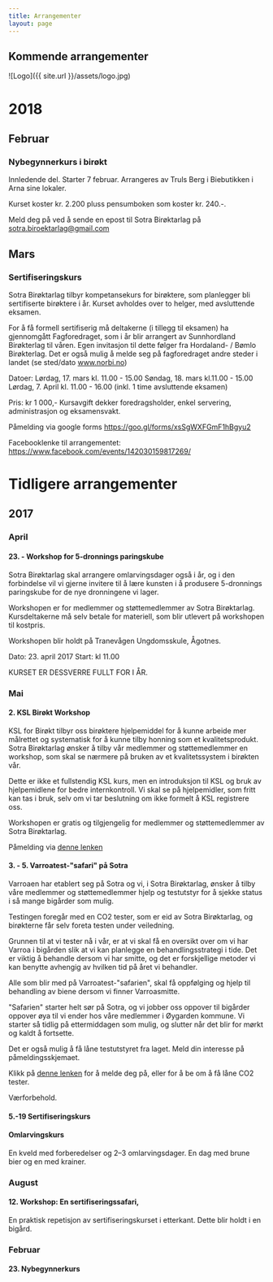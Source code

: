 ```yaml
---
title: Arrangementer
layout: page
---
```


## Kommende arrangementer
![Logo]({{ site.url }}/assets/logo.jpg)


# 2018

## Februar 

### Nybegynnerkurs i birøkt
Innledende del. Starter 7 februar. Arrangeres av Truls Berg i Biebutikken i Arna sine lokaler.

Kurset koster kr. 2.200 pluss pensumboken som koster kr. 240.-.
 
Meld deg på ved å sende en epost til Sotra Birøktarlag på sotra.biroektarlag@gmail.com


## Mars 

### Sertifiseringskurs
Sotra Birøktarlag tilbyr kompetansekurs for birøktere, som planlegger bli sertifiserte birøktere i år. Kurset avholdes over to helger, med avsluttende eksamen.

For å få formell sertifiserig må deltakerne (i tillegg til eksamen) ha gjennomgått Fagforedraget, som i år blir arrangert av Sunnhordland Birøkterlag til våren. Egen invitasjon til dette følger fra Hordaland- / Bømlo Birøkterlag. Det er også mulig å melde seg på fagforedraget andre steder i landet (se sted/dato www.norbi.no)

Datoer:
Lørdag, 17. mars kl. 11.00 - 15.00
Søndag, 18. mars kl.11.00 - 15.00
Lørdag, 7. April kl. 11.00 - 16.00 (inkl. 1 time avsluttende eksamen)

Pris: kr 1 000,-
Kursavgift dekker foredragsholder, enkel servering, administrasjon og eksamensvakt.

Påmelding via google forms https://goo.gl/forms/xsSgWXFGmF1hBgyu2

Facebooklenke til arrangementet: https://www.facebook.com/events/142030159817269/


# Tidligere arrangementer

## 2017

### April
#### 23. - Workshop for 5-dronnings paringskube
Sotra Birøktarlag skal arrangere omlarvingsdager også i år, og i den forbindelse vil vi gjerne invitere til å lære kunsten i å produsere 5-dronnings paringskube for de nye dronningene vi lager.

Workshopen er for medlemmer og støttemedlemmer av Sotra Birøktarlag. Kursdeltakerne må selv betale for materiell, som blir utlevert på workshopen til kostpris.

Workshopen blir holdt på Tranevågen Ungdomsskule, Ågotnes.

Dato: 23. april 2017
Start: kl 11.00

KURSET ER DESSVERRE FULLT FOR I ÅR.

### Mai
#### 2. KSL Birøkt Workshop
KSL for Birøkt tilbyr oss birøktere hjelpemiddel for å kunne arbeide mer målrettet og systematisk for å kunne tilby honning som et kvalitetsprodukt.
Sotra Birøktarlag ønsker å tilby vår medlemmer og støttemedlemmer en workshop, som skal se nærmere på bruken av et kvalitetssystem i birøkten vår.

Dette er ikke et fullstendig KSL kurs, men en introduksjon til KSL og bruk av hjelpemidlene for bedre internkontroll. Vi skal se på hjelpemidler, som fritt kan tas i bruk, selv om vi tar beslutning om ikke formelt å KSL registrere oss.

Workshopen er gratis og tilgjengelig for medlemmer og støttemedlemmer av Sotra Birøktarlag.

Påmelding via [denne lenken](https://goo.gl/forms/ugMe49GvTQ65MXbF2)

#### 3. - 5.  Varroatest-"safari" på Sotra
Varroaen har etablert seg på Sotra og vi, i Sotra Birøktarlag, ønsker å tilby våre medlemmer og støttemedlemmer hjelp og testutstyr for å sjekke status i så mange bigårder som mulig.

Testingen foregår med en CO2 tester, som er eid av Sotra Birøktarlag, og birøkterne får selv foreta testen under veiledning.

Grunnen til at vi tester nå i vår, er at vi skal få en oversikt over om vi har Varroa i bigården slik at vi kan planlegge en behandlingsstrategi i tide. Det er viktig å behandle dersom vi har smitte, og det er forskjellige metoder vi kan benytte avhengig av hvilken tid på året vi behandler.

Alle som blir med på Varroatest-"safarien", skal få oppfølging og hjelp til behandling av biene dersom vi finner Varroasmitte.

"Safarien" starter helt sør på Sotra, og vi jobber oss oppover til bigårder oppover øya til vi ender hos våre medlemmer i Øygarden kommune. Vi starter så tidlig på ettermiddagen som mulig, og slutter når det blir for mørkt og kaldt å fortsette.

Det er også mulig å få låne testutstyret fra laget. Meld din interesse på påmeldingsskjemaet.

Klikk på [denne lenken](https://goo.gl/forms/vVWZ1zB7s8AgI19v2) for å melde deg på, eller for å be om å få låne CO2 tester.

Værforbehold.

#### 5.-19 Sertifiseringskurs

#### Omlarvingskurs
En kveld med forberedelser og 2–3 omlarvingsdager. En dag med brune bier og en med krainer.

### August
#### 12. Workshop: En sertifiseringssafari,
En praktisk repetisjon av sertifiseringskurset i etterkant. Dette blir holdt i en bigård.



### Februar
#### 23. Nybegynnerkurs
